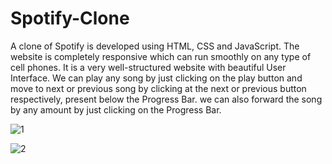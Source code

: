# Spotify-Clone
<p>A clone of Spotify is developed using HTML, CSS and JavaScript. The website is completely responsive which can run smoothly on any type of cell phones. It is a very well-structured website with beautiful User Interface. We can play any song by just clicking on the play button and move to next or previous song by clicking at the next or previous button respectively, present below the Progress Bar. we can also forward the song by any amount by just clicking on the Progress Bar.</p>

![1](https://github.com/divesh2402/Spotify-Clone/assets/97806454/dc722597-b42c-4827-89fa-0ddece1c697e)


![2](https://github.com/divesh2402/Spotify-Clone/assets/97806454/38c74eff-6778-4399-a16a-8f193507a35c)
